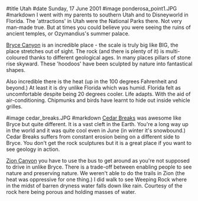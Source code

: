 #title Utah
#date Sunday, 17 June 2001
#image ponderosa_point1.JPG
#markdown
I went with my parents to southern Utah and to Disneyworld in Florida.   The 'attractions' in Utah were the National Parks there.   Not very man-made true.   But at times you could believe you were seeing the ruins of ancient temples, or Ozymandius's summer palace.

[Bryce Canyon](https://www.nps.gov/brca/index.htm) is an incredible place - the scale is truly big like BIG, the place stretches out of sight.   The rock (and there is plenty of it) is multi-coloured thanks to different geological ages. In many places pillars of stone rise skyward.   These 'hoodoos' have been sculpted by nature into fantastical shapes.

Also incredible there is the heat (up in the 100 degrees Fahrenheit and beyond.)   At least it is dry unlike Florida which was humid.   Florida felt as uncomfortable despite being 20 degrees cooler.   Life adapts.   With the aid of air-conditioning.   Chipmunks and birds have learnt to hide out inside vehicle grilles.

#image cedar_breaks.JPG
#markdown
[Cedar Breaks](https://www.nps.gov/cebr/index.htm) was awesome like Bryce but quite different.   It is a vast cleft in the Earth.   You're a long way up in the world and it was quite cool even in June (in winter it's snowbound.)   Cedar Breaks suffers from constant erosion being on a different side to Bryce.   You don't get the rock sculptures but it is a great place if you want to see geology in action.

[Zion Canyon](https://www.nps.gov/zion/index.htm) you have to use the bus to get around as you're not supposed to drive in unlike Bryce.   There is a trade-off between enabling people to see nature and preserving   nature.   We weren't able to do the trails in Zion (the heat was oppressive for one thing.)   I did walk to see Weeping Rock where in the midst of barren dryness water falls down like rain.   Courtesy of the rock here being porous and holding masses of water.
